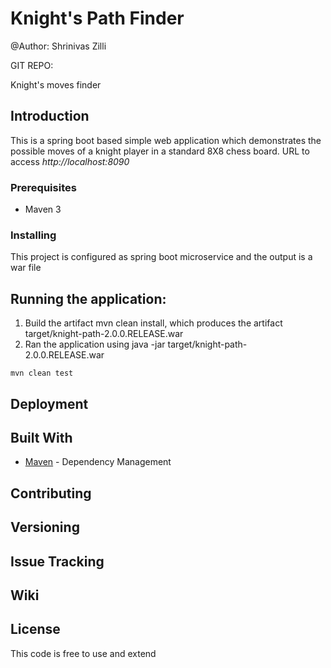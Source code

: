 # Knight's Path Finder 

@Author: Shrinivas Zilli

GIT REPO: 

Knight's moves finder

## Introduction
This is a spring boot based simple web application which demonstrates the possible moves of a knight player in a standard 8X8 chess board. URL to access *http://localhost:8090*


### Prerequisites

* Maven 3

### Installing

This project is configured as spring boot microservice and the output is a war file

## Running the application:

1. Build the artifact mvn clean install, which produces the artifact target/knight-path-2.0.0.RELEASE.war
2. Ran the application using java -jar target/knight-path-2.0.0.RELEASE.war

```
mvn clean test
```


## Deployment


## Built With

* [Maven](https://maven.apache.org/) - Dependency Management

## Contributing


## Versioning


## Issue Tracking


## Wiki


## License

This code is free to use and extend 

